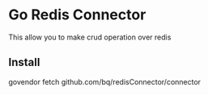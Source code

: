 # Go Redis Connector

This allow you to make crud operation over redis

## Install

govendor fetch github.com/bq/redisConnector/connector